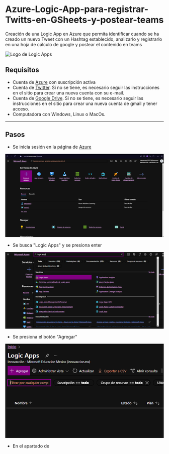 # Azure-Logic-App-para-registrar-Twitts-en-GSheets-y-postear-teams
Creación de una Logic App en Azure que permita identificar cuando se ha creado un nuevo Tweet con un Hashtag establecido, analizarlo y registrarlo en una hoja de cálculo de google y postear el contenido en teams


![Logo de Logic Apps](https://github.com/AlanAlvaradoR/Azure-Logic-App-para-registrar-Twitts-en-GSheets-y-postear-teams/blob/main/imagenes/P81.PNG)

## Requisitos

- Cuenta de [Azure](https://portal.azure.com/) con suscripción activa
- Cuenta de [Twitter](https://twitter.com/). Si no se tiene, es necesario seguir las instrucciones en el sitio para crear una nueva cuenta con su e-mail.
- Cuenta de [Google Drive](https://drive.google.com/). Si no se tiene, es necesario seguir las instrucciones en el sitio para crear una nueva cuenta de gmail y tener acceso.
- Computadora con Windows, Linux o MacOs.

---------------------------------------------------------

## Pasos

- Se inicia sesión en la página de [Azure](https://portal.azure.com/)

![Inicio Azure](https://github.com/AlanAlvaradoR/Azure-Logic-App-para-registrar-Twitts-en-GSheets-y-postear-teams/blob/main/imagenes/inicio%20Azure.PNG)

- Se busca "Logic Apps" y se presiona enter

![P8-1](https://github.com/AlanAlvaradoR/Azure-Logic-App-para-registrar-Twitts-en-GSheets-y-postear-teams/blob/main/imagenes/P8-1.PNG)

- Se presiona el botón "Agregar"

![P8-2](https://github.com/AlanAlvaradoR/Azure-Logic-App-para-registrar-Twitts-en-GSheets-y-postear-teams/blob/main/imagenes/P8-2.PNG)

- En el apartado de 
